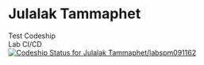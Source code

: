 # Julalak Tammaphet
Test Codeship</br>
Lab CI/CD</br>
[![Codeship Status for Julalak Tammaphet/labspm091162](https://app.codeship.com/projects/4fb812b1-9c9e-4b9e-ac71-bb2d93276aca/status?branch=master)](https://app.codeship.com/projects/373249)
